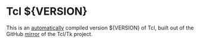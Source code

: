 # Tcl ${VERSION}

This is an [automatically][automation] compiled version ${VERSION} of Tcl, built
out of the GitHub [mirror] of the Tcl/Tk project.

  [mirror]: https://github.com/tcltk/tcl
  [automation]: ../.github/workflows/tcl.yml
